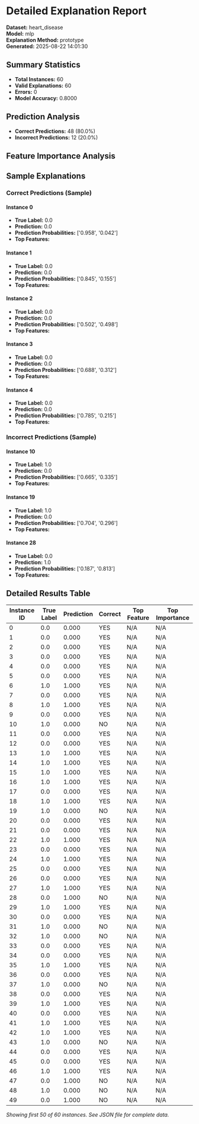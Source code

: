 # Detailed Explanation Report

**Dataset:** heart_disease  
**Model:** mlp  
**Explanation Method:** prototype  
**Generated:** 2025-08-22 14:01:30  

## Summary Statistics

- **Total Instances:** 60
- **Valid Explanations:** 60
- **Errors:** 0
- **Model Accuracy:** 0.8000

## Prediction Analysis

- **Correct Predictions:** 48 (80.0%)
- **Incorrect Predictions:** 12 (20.0%)

## Feature Importance Analysis

## Sample Explanations

### Correct Predictions (Sample)

#### Instance 0

- **True Label:** 0.0
- **Prediction:** 0.0
- **Prediction Probabilities:** ['0.958', '0.042']
- **Top Features:**

#### Instance 1

- **True Label:** 0.0
- **Prediction:** 0.0
- **Prediction Probabilities:** ['0.845', '0.155']
- **Top Features:**

#### Instance 2

- **True Label:** 0.0
- **Prediction:** 0.0
- **Prediction Probabilities:** ['0.502', '0.498']
- **Top Features:**

#### Instance 3

- **True Label:** 0.0
- **Prediction:** 0.0
- **Prediction Probabilities:** ['0.688', '0.312']
- **Top Features:**

#### Instance 4

- **True Label:** 0.0
- **Prediction:** 0.0
- **Prediction Probabilities:** ['0.785', '0.215']
- **Top Features:**

### Incorrect Predictions (Sample)

#### Instance 10

- **True Label:** 1.0
- **Prediction:** 0.0
- **Prediction Probabilities:** ['0.665', '0.335']
- **Top Features:**

#### Instance 19

- **True Label:** 1.0
- **Prediction:** 0.0
- **Prediction Probabilities:** ['0.704', '0.296']
- **Top Features:**

#### Instance 28

- **True Label:** 0.0
- **Prediction:** 1.0
- **Prediction Probabilities:** ['0.187', '0.813']
- **Top Features:**

## Detailed Results Table

| Instance ID | True Label | Prediction | Correct | Top Feature | Top Importance |
|-------------|------------|------------|---------|-------------|----------------|
| 0 | 0.0 | 0.000 | YES | N/A | N/A |
| 1 | 0.0 | 0.000 | YES | N/A | N/A |
| 2 | 0.0 | 0.000 | YES | N/A | N/A |
| 3 | 0.0 | 0.000 | YES | N/A | N/A |
| 4 | 0.0 | 0.000 | YES | N/A | N/A |
| 5 | 0.0 | 0.000 | YES | N/A | N/A |
| 6 | 1.0 | 1.000 | YES | N/A | N/A |
| 7 | 0.0 | 0.000 | YES | N/A | N/A |
| 8 | 1.0 | 1.000 | YES | N/A | N/A |
| 9 | 0.0 | 0.000 | YES | N/A | N/A |
| 10 | 1.0 | 0.000 | NO | N/A | N/A |
| 11 | 0.0 | 0.000 | YES | N/A | N/A |
| 12 | 0.0 | 0.000 | YES | N/A | N/A |
| 13 | 1.0 | 1.000 | YES | N/A | N/A |
| 14 | 1.0 | 1.000 | YES | N/A | N/A |
| 15 | 1.0 | 1.000 | YES | N/A | N/A |
| 16 | 1.0 | 1.000 | YES | N/A | N/A |
| 17 | 0.0 | 0.000 | YES | N/A | N/A |
| 18 | 1.0 | 1.000 | YES | N/A | N/A |
| 19 | 1.0 | 0.000 | NO | N/A | N/A |
| 20 | 0.0 | 0.000 | YES | N/A | N/A |
| 21 | 0.0 | 0.000 | YES | N/A | N/A |
| 22 | 1.0 | 1.000 | YES | N/A | N/A |
| 23 | 0.0 | 0.000 | YES | N/A | N/A |
| 24 | 1.0 | 1.000 | YES | N/A | N/A |
| 25 | 0.0 | 0.000 | YES | N/A | N/A |
| 26 | 0.0 | 0.000 | YES | N/A | N/A |
| 27 | 1.0 | 1.000 | YES | N/A | N/A |
| 28 | 0.0 | 1.000 | NO | N/A | N/A |
| 29 | 1.0 | 1.000 | YES | N/A | N/A |
| 30 | 0.0 | 0.000 | YES | N/A | N/A |
| 31 | 1.0 | 0.000 | NO | N/A | N/A |
| 32 | 1.0 | 0.000 | NO | N/A | N/A |
| 33 | 0.0 | 0.000 | YES | N/A | N/A |
| 34 | 0.0 | 0.000 | YES | N/A | N/A |
| 35 | 1.0 | 1.000 | YES | N/A | N/A |
| 36 | 0.0 | 0.000 | YES | N/A | N/A |
| 37 | 1.0 | 0.000 | NO | N/A | N/A |
| 38 | 0.0 | 0.000 | YES | N/A | N/A |
| 39 | 1.0 | 1.000 | YES | N/A | N/A |
| 40 | 0.0 | 0.000 | YES | N/A | N/A |
| 41 | 1.0 | 1.000 | YES | N/A | N/A |
| 42 | 1.0 | 1.000 | YES | N/A | N/A |
| 43 | 1.0 | 0.000 | NO | N/A | N/A |
| 44 | 0.0 | 0.000 | YES | N/A | N/A |
| 45 | 0.0 | 0.000 | YES | N/A | N/A |
| 46 | 1.0 | 1.000 | YES | N/A | N/A |
| 47 | 0.0 | 1.000 | NO | N/A | N/A |
| 48 | 1.0 | 0.000 | NO | N/A | N/A |
| 49 | 0.0 | 1.000 | NO | N/A | N/A |

*Showing first 50 of 60 instances. See JSON file for complete data.*
